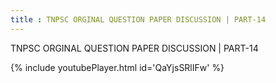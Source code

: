 ```yaml
---
title : TNPSC ORGINAL QUESTION PAPER DISCUSSION | PART-14
---
```


TNPSC ORGINAL QUESTION PAPER DISCUSSION | PART-14



{% include youtubePlayer.html id='QaYjsSRlIFw' %}
